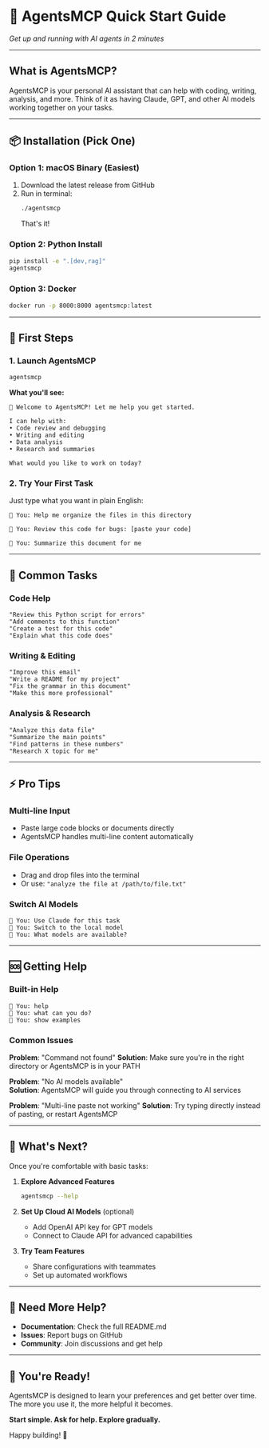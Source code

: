# 🚀 AgentsMCP Quick Start Guide

*Get up and running with AI agents in 2 minutes*

---

## What is AgentsMCP?

AgentsMCP is your personal AI assistant that can help with coding, writing, analysis, and more. Think of it as having Claude, GPT, and other AI models working together on your tasks.

---

## 📦 Installation (Pick One)

### Option 1: macOS Binary (Easiest)
1. Download the latest release from GitHub
2. Run in terminal:
   ```bash
   ./agentsmcp
   ```
   That's it!

### Option 2: Python Install
```bash
pip install -e ".[dev,rag]"
agentsmcp
```

### Option 3: Docker
```bash
docker run -p 8000:8000 agentsmcp:latest
```

---

## 🎯 First Steps

### 1. Launch AgentsMCP
```bash
agentsmcp
```

**What you'll see:**
```
🤖 Welcome to AgentsMCP! Let me help you get started.

I can help with:
• Code review and debugging
• Writing and editing
• Data analysis
• Research and summaries

What would you like to work on today?
```

### 2. Try Your First Task
Just type what you want in plain English:

```
💬 You: Help me organize the files in this directory
```

```
💬 You: Review this code for bugs: [paste your code]
```

```
💬 You: Summarize this document for me
```

---

## 🔧 Common Tasks

### Code Help
```
"Review this Python script for errors"
"Add comments to this function" 
"Create a test for this code"
"Explain what this code does"
```

### Writing & Editing  
```
"Improve this email"
"Write a README for my project"
"Fix the grammar in this document"
"Make this more professional"
```

### Analysis & Research
```
"Analyze this data file"
"Summarize the main points"
"Find patterns in these numbers"
"Research X topic for me"
```

---

## ⚡ Pro Tips

### Multi-line Input
- Paste large code blocks or documents directly
- AgentsMCP handles multi-line content automatically

### File Operations
- Drag and drop files into the terminal
- Or use: `"analyze the file at /path/to/file.txt"`

### Switch AI Models
```
💬 You: Use Claude for this task
💬 You: Switch to the local model
💬 You: What models are available?
```

---

## 🆘 Getting Help

### Built-in Help
```
💬 You: help
💬 You: what can you do?
💬 You: show examples
```

### Common Issues

**Problem**: "Command not found"
**Solution**: Make sure you're in the right directory or AgentsMCP is in your PATH

**Problem**: "No AI models available"  
**Solution**: AgentsMCP will guide you through connecting to AI services

**Problem**: "Multi-line paste not working"
**Solution**: Try typing directly instead of pasting, or restart AgentsMCP

---

## 🎯 What's Next?

Once you're comfortable with basic tasks:

1. **Explore Advanced Features**
   ```bash
   agentsmcp --help
   ```

2. **Set Up Cloud AI Models** (optional)
   - Add OpenAI API key for GPT models
   - Connect to Claude API for advanced capabilities

3. **Try Team Features**
   - Share configurations with teammates
   - Set up automated workflows

---

## 🔗 Need More Help?

- **Documentation**: Check the full README.md
- **Issues**: Report bugs on GitHub
- **Community**: Join discussions and get help

---

## 🎉 You're Ready!

AgentsMCP is designed to learn your preferences and get better over time. The more you use it, the more helpful it becomes.

**Start simple. Ask for help. Explore gradually.**

Happy building! 🚀